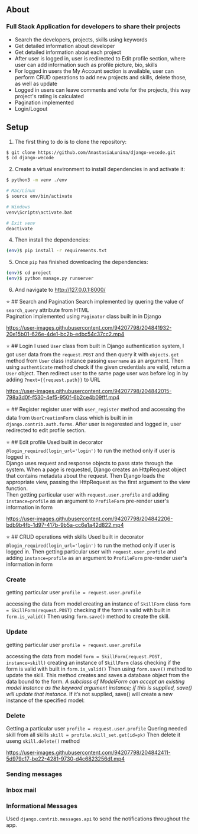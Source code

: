 ## About
### Full Stack Application for developers to share their projects
- Search the developers, projects, skills using keywords <br>
- Get detailed information about developer <br>
- Get detailed information about each project <br>
- After user is logged in, user is redirected to Edit profile section, where user can add information such as profile picture, bio, skills
- For logged in users the My Account section is available, user can perform CRUD operations to 
add new projects and skills, delete those, as well as update <br>
- Logged in users can leave comments and vote for the projects, this way project's rating is calculated <br>
- Pagination implemented <br>
- Login/Logout <br>

## Setup

1. The first thing to do is to clone the repository:

```sh
$ git clone https://github.com/AnastasiaLunina/django-wecode.git
$ cd django-wecode
```

2. Create a virtual environment to install dependencies in and activate it:

```sh
$ python3 -m venv ./env

# Mac/Linux
$ source env/bin/activate

# Windows
venv\Scripts\activate.bat

# Exit venv
deactivate
```

4. Then install the dependencies:

```sh
(env)$ pip install -r requirements.txt
```

5. Once `pip` has finished downloading the dependencies:
```sh
(env)$ cd project
(env)$ python manage.py runserver
```
6. And navigate to http://127.0.0.1:8000/

⭐ ## Search and Pagination
Search implemented by quering the value of `search_query` attribute from HTML
<br>
Pagination implemented using `Paginator` class built in in Django

 https://user-images.githubusercontent.com/94207798/204841932-20e15b01-626e-4de1-bc2b-edbc54c37cc2.mp4
 
⭐ ## Login
I used `User` class from built in Django authentication system, I got user data from the `request.POST` and then query it with `objects.get` method from `User` class instance passing `username` as an argument. Then using `authenticate` method check if the given credentials are valid, return a `User` object. Then redirect user to the same page user was before log in by adding `?next={{request.path}}` to URL

https://user-images.githubusercontent.com/94207798/204842015-798a3d0f-f530-4ef5-950f-6b2ce4b09fff.mp4

⭐ ## Register
register user with `user_register` method and accessing the data from `UserCreationForm` class which is built in in `django.contrib.auth.forms`. After user is regerested and logged in, user redirected to edit profile section. 

⭐ ## Edit profile
Used built in decorator `@login_required(login_url='login')` to run the method only if user is logged in.
<br>
Django uses request and response objects to pass state through the system.
When a page is requested, Django creates an HttpRequest object that contains metadata about the request. Then Django loads the appropriate view, passing the HttpRequest as the first argument to the view function.
<br>
Then getting particular user with `request.user.profile` and adding `instance=profile` as an argument to `ProfileForm` pre-render user's information in form

https://user-images.githubusercontent.com/94207798/204842206-bdb9b4fb-1d97-417b-9b5a-cc6e1a42d822.mp4

⭐ ## CRUD operations with skills 
Used built in decorator `@login_required(login_url='login')` to run the method only if user is logged in.
Then getting particular user with `request.user.profile` and adding `instance=profile` as an argument to `ProfileForm` pre-render user's information in form
### Create 
getting particular user
`profile = request.user.profile`

accessing the data from model
creating an instance of `SkillForm` class
`form = SkillForm(request.POST)`
checking if the form is valid with built in `form.is_valid()` 
Then using `form.save()` method to create the skill. 

### Update 
getting particular user
`profile = request.user.profile`

accessing the data from model
`form = SkillForm(request.POST, instance=skill)`
creating an instance of `SkillForm` class
checking if the form is valid with built in `form.is_valid()` 
Then using `form.save()` method to update the skill. 
This method creates and saves a database object from the data bound to the form. 
<em>A subclass of ModelForm can accept an existing model instance as the keyword argument instance; if this is supplied, save() will update that instance.</em> If it’s not supplied, save() will create a new instance of the specified model: 

### Delete
Getting a particular user
`profile = request.user.profile`
Quering needed skill from all skills 
`skill = profile.skill_set.get(id=pk)`
Then delete it useng `skill.delete()` method

https://user-images.githubusercontent.com/94207798/204842411-5d979c17-be22-4281-9730-d4c6823256df.mp4

### Sending messages

### Inbox mail 

### Informational Messages
Used `django.contrib.messages.api` 
to send the notifications throughout the app.

